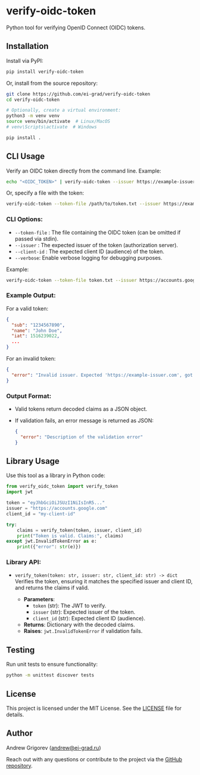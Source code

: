 # verify-oidc-token

Python tool for verifying OpenID Connect (OIDC) tokens.

## Installation

Install via PyPI:

```bash
pip install verify-oidc-token
```

Or, install from the source repository:

```bash
git clone https://github.com/ei-grad/verify-oidc-token
cd verify-oidc-token

# Optionally, create a virtual environment:
python3 -m venv venv
source venv/bin/activate  # Linux/MacOS
# venv\Scripts\activate  # Windows

pip install .
```

## CLI Usage

Verify an OIDC token directly from the command line. Example:

```bash
echo "<OIDC_TOKEN>" | verify-oidc-token --issuer https://example-issuer.com --client-id <CLIENT_ID>
```

Or, specify a file with the token:

```bash
verify-oidc-token --token-file /path/to/token.txt --issuer https://example-issuer.com --client-id <CLIENT_ID>
```

### CLI Options:

- `--token-file` : The file containing the OIDC token (can be omitted if passed via stdin).
- `--issuer` : The expected issuer of the token (authorization server).
- `--client-id` : The expected client ID (audience) of the token.
- `--verbose`: Enable verbose logging for debugging purposes.

Example:

```bash
verify-oidc-token --token-file token.txt --issuer https://accounts.google.com --client-id my-client-id
```

### Example Output:

For a valid token:

```json
{
  "sub": "1234567890",
  "name": "John Doe",
  "iat": 1516239022,
  ...
}
```

For an invalid token:

```json
{
  "error": "Invalid issuer. Expected 'https://example-issuer.com', got 'https://wrong-issuer.com'"
}
```

### Output Format:

- Valid tokens return decoded claims as a JSON object.
- If validation fails, an error message is returned as JSON:

  ```json
  {
    "error": "Description of the validation error"
  }
  ```

## Library Usage

Use this tool as a library in Python code:

```python
from verify_oidc_token import verify_token
import jwt

token = "eyJhbGciOiJSUzI1NiIsInR5..."
issuer = "https://accounts.google.com"
client_id = "my-client-id"

try:
    claims = verify_token(token, issuer, client_id)
    print("Token is valid. Claims:", claims)
except jwt.InvalidTokenError as e:
    print({"error": str(e)})
```

### Library API:

- `verify_token(token: str, issuer: str, client_id: str) -> dict`
   Verifies the token, ensuring it matches the specified issuer and client ID, and returns the claims if valid.

   - **Parameters**:
     - `token` (str): The JWT to verify.
     - `issuer` (str): Expected issuer of the token.
     - `client_id` (str): Expected client ID (audience).
   - **Returns**: Dictionary with the decoded claims.
   - **Raises**: `jwt.InvalidTokenError` if validation fails.

## Testing

Run unit tests to ensure functionality:

```bash
python -m unittest discover tests
```

## License

This project is licensed under the MIT License. See the [LICENSE](LICENSE) file for details.

## Author

Andrew Grigorev (<andrew@ei-grad.ru>)

Reach out with any questions or contribute to the project via the [GitHub repository](https://github.com/ei-grad/verify-oidc-token).

